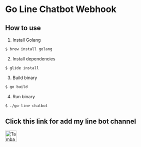 # Go Line Chatbot Webhook

## How to use

1. Install Golang
```sh
$ brew install golang
```

2. Install dependencies
```sh
$ glide install
```

3. Build binary
```sh
$ go build
```

4. Run binary
```sh
$ ./go-line-chatbot
```

## Click this link for add my line bot channel
<a href="https://line.me/R/ti/p/%40ylf0312k"><img height="36" border="0" alt="Tambah Teman" src="https://scdn.line-apps.com/n/line_add_friends/btn/en.png"></a>